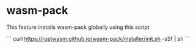 
# wasm-pack


This feature installs wasm-pack globally using this script

´´´
curl https://rustwasm.github.io/wasm-pack/installer/init.sh -sSf | sh
´´´